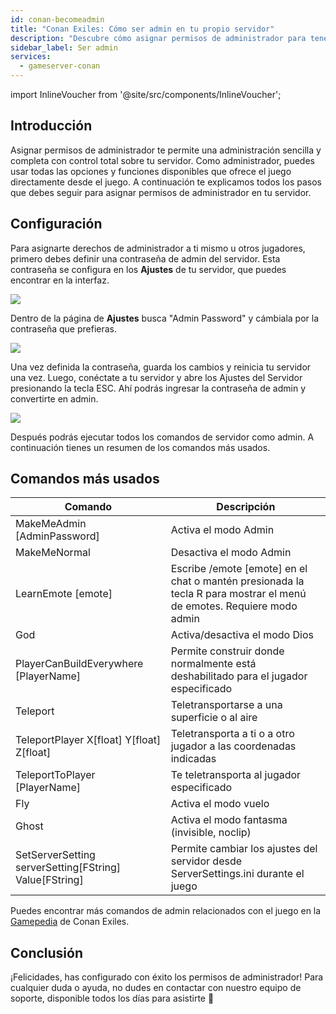 ```yaml
---
id: conan-becomeadmin
title: "Conan Exiles: Cómo ser admin en tu propio servidor"
description: "Descubre cómo asignar permisos de administrador para tener control total del servidor y gestionar las funciones del juego de forma efectiva → Aprende más ahora"
sidebar_label: Ser admin
services:
  - gameserver-conan
---
```


import InlineVoucher from '@site/src/components/InlineVoucher';

## Introducción
Asignar permisos de administrador te permite una administración sencilla y completa con control total sobre tu servidor. Como administrador, puedes usar todas las opciones y funciones disponibles que ofrece el juego directamente desde el juego. A continuación te explicamos todos los pasos que debes seguir para asignar permisos de administrador en tu servidor.  
<InlineVoucher />

## Configuración
Para asignarte derechos de administrador a ti mismo u otros jugadores, primero debes definir una contraseña de admin del servidor. Esta contraseña se configura en los **Ajustes** de tu servidor, que puedes encontrar en la interfaz.

![](https://screensaver01.zap-hosting.com/index.php/s/gpHQXB9tk46RpLL/preview)

Dentro de la página de **Ajustes** busca "Admin Password" y cámbiala por la contraseña que prefieras.

![](https://screensaver01.zap-hosting.com/index.php/s/bKWx4qCj3aj6agA/preview)

Una vez definida la contraseña, guarda los cambios y reinicia tu servidor una vez. Luego, conéctate a tu servidor y abre los Ajustes del Servidor presionando la tecla ESC. Ahí podrás ingresar la contraseña de admin y convertirte en admin.

![](https://screensaver01.zap-hosting.com/index.php/s/giLP794irsw8bjK/preview)

Después podrás ejecutar todos los comandos de servidor como admin. A continuación tienes un resumen de los comandos más usados.

## Comandos más usados

| Comando                                                | Descripción                                                  |
| ------------------------------------------------------ | ------------------------------------------------------------ |
| MakeMeAdmin [AdminPassword]                            | Activa el modo Admin                                         |
| MakeMeNormal                                           | Desactiva el modo Admin                                      |
| LearnEmote [emote]                                     | Escribe /emote [emote] en el chat o mantén presionada la tecla R para mostrar el menú de emotes. Requiere modo admin |
| God                                                    | Activa/desactiva el modo Dios                                |
| PlayerCanBuildEverywhere [PlayerName]                  | Permite construir donde normalmente está deshabilitado para el jugador especificado |
| Teleport                                               | Teletransportarse a una superficie o al aire                 |
| TeleportPlayer X[float] Y[float] Z[float]              | Teletransporta a ti o a otro jugador a las coordenadas indicadas |
| TeleportToPlayer [PlayerName]                          | Te teletransporta al jugador especificado                    |
| Fly                                                    | Activa el modo vuelo                                         |
| Ghost                                                  | Activa el modo fantasma (invisible, noclip)                  |
| SetServerSetting serverSetting[FString] Value[FString] | Permite cambiar los ajustes del servidor desde ServerSettings.ini durante el juego |

Puedes encontrar más comandos de admin relacionados con el juego en la [Gamepedia](https://conanexiles.gamepedia.com/Admin_Panel) de Conan Exiles.

## Conclusión

¡Felicidades, has configurado con éxito los permisos de administrador! Para cualquier duda o ayuda, no dudes en contactar con nuestro equipo de soporte, disponible todos los días para asistirte 🙂 

<InlineVoucher />